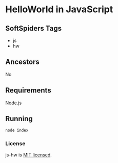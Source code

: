 # HelloWorld in JavaScript

## SoftSpiders Tags

* js
* hw

## Ancestors

No

## Requirements

[Node.js](https://nodejs.org/en/download/package-manager/)

## Running

```sh
node index
```

### License

js-hw is [MIT licensed](./LICENSE).

